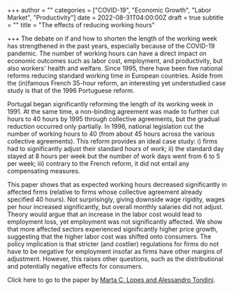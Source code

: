 +++
author = ""
categories = ["COVID-19", "Economic Growth", "Labor Market", "Productivity"]
date = 2022-08-31T04:00:00Z
draft = true
subtitle = ""
title = "The effects of reducing working hours"

+++
The debate on if and how to shorten the length of the working week has strengthened in the past years, especially because of the COVID-19 pandemic. The number of working hours can have a direct impact on economic outcomes such as labor cost, employment, and productivity, but also workers' health and welfare. Since 1995, there have been five national reforms reducing standard working time in European countries. Aside from the (in)famous French 35-hour reform, an interesting yet understudied case study is that of the 1996 Portuguese reform.

Portugal began significantly reforming the length of its working week in 1991. At the same time, a non-binding agreement was made to further cut hours to 40 hours by 1995 through collective agreements, but the gradual reduction occurred only partially. In 1996, national legislation cut the number of working hours to 40 (from about 45 hours across the various collective agreements). This reform provides an ideal case study: i) firms had to significantly adjust their standard hours of work; ii) the standard day stayed at 8 hours per week but the number of work days went from 6 to 5 per week; iii) contrary to the French reform, it did not entail any compensating measures.

This paper shows that as expected working hours decreased significantly in affected firms (relative to firms whose collective agreement already specified 40 hours). Not surprisingly, giving downside wage rigidity, wages per hour increased significantly, but overall monthly salaries did not adjust. Theory would argue that an increase in the labor cost would lead to employment loss, yet employment was not significantly affected. We show that more affected sectors experienced significantly higher price growth, suggesting that the higher labor cost was shifted onto consumers. The policy implication is that stricter (and costlier) regulations for firms do not have to be negative for employment insofar as firms have other margins of adjustment. However, this raises other questions, such as the distributional and potentially negative effects for consumers.

Click here to go to the paper by [Marta C. Lopes and Alessandro Tondini](https://ideas.repec.org/p/fbk/wpaper/2022-05.html).